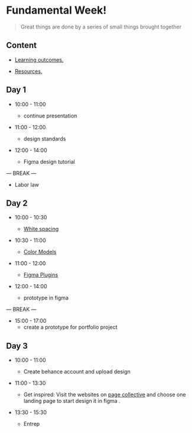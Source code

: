 
# Fundamental Week!

> Great things are done by a series of small things brought together

  

## Content

  

- [Learning outcomes.](./learning-outcomes.md)

- [Resources.](./resources.md)

  

  

## Day 1

  

- 10:00 - 11:00

  -  continue presentation

- 11:00 - 12:00
  - design standards 

- 12:00 - 14:00
  - Figma design tutorial 



— BREAK —

  
- Labor law 


  

## Day 2

  

- 10:00 - 10:30

  -  [White spacing](./white-space.md)

- 10:30 - 11:00

  - [Color Models](./color-model.md)  

- 11:00 - 12:00
  - [Figma Plugins](./plugins.md) 

- 12:00 - 14:00
  - prototype  in figma
  

— BREAK —

- 15:00 - 17:00
  - create a prototype for portfolio project 

## Day 3

  

- 10:00 - 11:00

  -  Create behance account and upload design

- 11:00 - 13:30
  - Get inspired: Visit  the websites on [page collective](https://pagecollective.com/?ref=screenlane/) and choose one landing page to start  design it in figma .
  
- 13:30 - 15:30
  - Entrep




